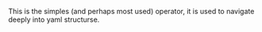 This is the simples (and perhaps most used) operator, it is used to navigate deeply into yaml structurse.